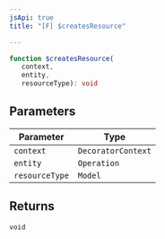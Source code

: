 ```yaml
---
jsApi: true
title: "[F] $createsResource"

---
```

```ts
function $createsResource(
   context, 
   entity, 
   resourceType): void
```

## Parameters

| Parameter | Type |
| ------ | ------ |
| `context` | `DecoratorContext` |
| `entity` | `Operation` |
| `resourceType` | `Model` |

## Returns

`void`
